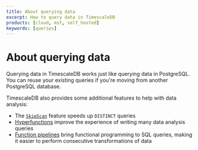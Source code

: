 ```yaml
---
title: About querying data
excerpt: How to query data in TimescaleDB
products: [cloud, mst, self_hosted]
keywords: [queries]
---
```


# About querying data

Querying data in TimescaleDB works just like querying data in PostgreSQL. You
can reuse your existing queries if you're moving from another PostgreSQL
database.

TimescaleDB also provides some additional features to help with data analysis:

*   The [`SkipScan`][skipscan] feature speeds up `DISTINCT` queries
*   [Hyperfunctions][hyperfunctions] improve the experience of writing many data
  analysis queries
*   [Function pipelines][pipelines] bring functional programming to SQL queries,
  making it easier to perform consecutive transformations of data

[hyperfunctions]: /use-timescale/:currentVersion:/hyperfunctions/
[pipelines]: /use-timescale/:currentVersion:/hyperfunctions/function-pipelines/
[skipscan]: /use-timescale/:currentVersion:/query-data/skipscan/
